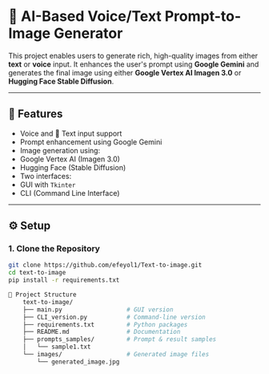 # 🧠 AI-Based Voice/Text Prompt-to-Image Generator

This project enables users to generate rich, high-quality images from either **text** or **voice** input. It enhances the user's prompt using **Google Gemini** and generates the final image using either **Google Vertex AI Imagen 3.0** or **Hugging Face Stable Diffusion**.

---

## 📌 Features

-  Voice and 📝 Text input support
-  Prompt enhancement using Google Gemini
-  Image generation using:
  - Google Vertex AI (Imagen 3.0)
  - Hugging Face (Stable Diffusion)
-  Two interfaces:
  - GUI with `Tkinter`
  - CLI (Command Line Interface)

---

## ⚙️ Setup

### 1. Clone the Repository

```bash
git clone https://github.com/efeyol1/Text-to-image.git
cd text-to-image
pip install -r requirements.txt   

📂 Project Structure
    text-to-image/
    ├── main.py                  # GUI version
    ├── CLI_version.py           # Command-line version
    ├── requirements.txt         # Python packages
    ├── README.md                # Documentation
    ├── prompts_samples/         # Prompt & result samples
    │   └── sample1.txt
    └── images/                  # Generated image files
        └── generated_image.jpg

